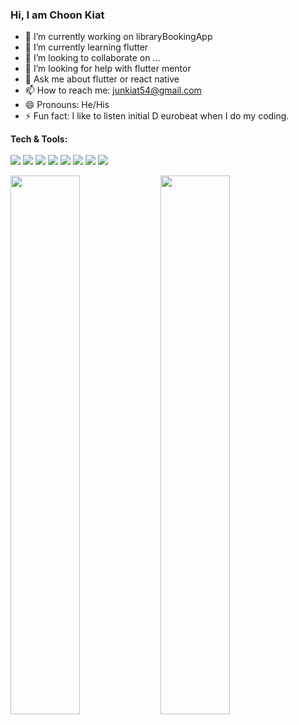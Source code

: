 ### Hi, I am Choon Kiat

- 🔭 I’m currently working on libraryBookingApp
- 🌱 I’m currently learning flutter
- 👯 I’m looking to collaborate on ...
- 🤔 I’m looking for help with flutter mentor
- 💬 Ask me about flutter or react native
- 📫 How to reach me: junkiat54@gmail.com
- 😄 Pronouns: He/His
- ⚡ Fun fact: I like to listen initial D eurobeat when I do my coding.

<b>Tech & Tools: </b>
<br/>
<br/>
<img src="https://img.shields.io/badge/-HTML-e34f26?logo=html5&logoColor=fff"/>
<img src="https://img.shields.io/badge/-CSS-1572B6?logo=css3&logoColor=fff"/>
<img src="https://img.shields.io/badge/-Javascript-F7DF1E?logo=javascript&logoColor=fff"/>
<img src="https://img.shields.io/badge/-Flutter-02569B?logo=flutter&logoColor=fff"/>
<img src="https://img.shields.io/badge/-React%20Native-61DAFB?logo=react&logoColor=fff"/>
<img src="https://img.shields.io/badge/-iOS-000000?logo=iOS&logoColor=fff"/>
<img src="https://img.shields.io/badge/-SQLite-003B57?logo=sqlite&logoColor=fff"/>
<img src="https://img.shields.io/badge/-PHP-777BB4?logo=php&logoColor=fff"/>
<!-- <img src=""/>
<img src=""/>
<img src=""/> -->

<img align="left" width="47%" src="https://github-readme-stats.vercel.app/api?username=jokerJun00&count_private=true&show_icons=true&theme=default"/>
<img align="left" width="47%" src="https://github-readme-stats.vercel.app/api/top-langs/?username=jokerJun00&layout=compact"/>

